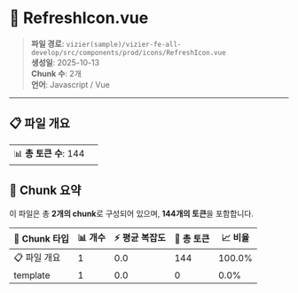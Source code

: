 # 📄 RefreshIcon.vue

> **파일 경로**: `vizier(sample)/vizier-fe-all-develop/src/components/prod/icons/RefreshIcon.vue`  
> **생성일**: 2025-10-13  
> **Chunk 수**: 2개  
> **언어**: Javascript / Vue
---


## 📋 파일 개요

| | |
|--|--|
| 📊 **총 토큰 수**: 144 |  |






## 🧩 Chunk 요약

이 파일은 총 **2개의 chunk**로 구성되어 있으며, **144개의 토큰**을 포함합니다.

| 🧩 Chunk 타입 | 📊 개수 | ⚡ 평균 복잡도 | 📝 총 토큰 | 📈 비율 |
|---------------|--------|-------------|----------|--------|
| 📋 파일 개요 | 1 | 0.0 | 144 | 100.0% |
| template | 1 | 0.0 | 0 | 0.0% |

